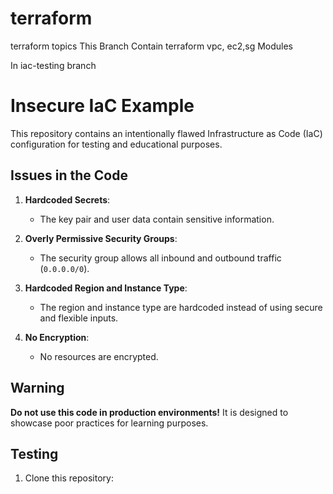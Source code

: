 # terraform
terraform topics
This Branch Contain terraform vpc, ec2,sg Modules 
   

In iac-testing branch 
# Insecure IaC Example

This repository contains an intentionally flawed Infrastructure as Code (IaC) configuration for testing and educational purposes.

## Issues in the Code
1. **Hardcoded Secrets**:
   - The key pair and user data contain sensitive information.
   
2. **Overly Permissive Security Groups**:
   - The security group allows all inbound and outbound traffic (`0.0.0.0/0`).
   
3. **Hardcoded Region and Instance Type**:
   - The region and instance type are hardcoded instead of using secure and flexible inputs.

4. **No Encryption**:
   - No resources are encrypted.

## Warning
**Do not use this code in production environments!** It is designed to showcase poor practices for learning purposes.

## Testing
1. Clone this repository:

